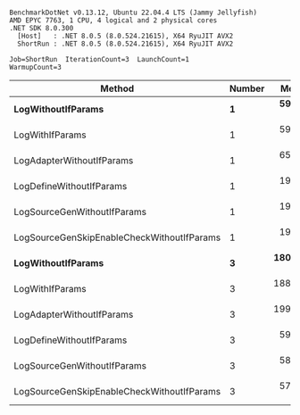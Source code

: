 ```

BenchmarkDotNet v0.13.12, Ubuntu 22.04.4 LTS (Jammy Jellyfish)
AMD EPYC 7763, 1 CPU, 4 logical and 2 physical cores
.NET SDK 8.0.300
  [Host]   : .NET 8.0.5 (8.0.524.21615), X64 RyuJIT AVX2
  ShortRun : .NET 8.0.5 (8.0.524.21615), X64 RyuJIT AVX2

Job=ShortRun  IterationCount=3  LaunchCount=1  
WarmupCount=3  

```
| Method                                     | Number | Mean      | Error     | StdDev   | Min       | Max       | Gen0   | Allocated |
|------------------------------------------- |------- |----------:|----------:|---------:|----------:|----------:|-------:|----------:|
| **LogWithoutIfParams**                         | **1**      |  **59.43 ns** |  **2.444 ns** | **0.134 ns** |  **59.31 ns** |  **59.58 ns** | **0.0010** |      **88 B** |
| LogWithIfParams                            | 1      |  59.27 ns |  3.538 ns | 0.194 ns |  59.14 ns |  59.50 ns | 0.0010 |      88 B |
| LogAdapterWithoutIfParams                  | 1      |  65.75 ns |  2.404 ns | 0.132 ns |  65.63 ns |  65.90 ns | 0.0010 |      88 B |
| LogDefineWithoutIfParams                   | 1      |  19.94 ns |  2.257 ns | 0.124 ns |  19.87 ns |  20.08 ns |      - |         - |
| LogSourceGenWithoutIfParams                | 1      |  19.94 ns |  0.265 ns | 0.015 ns |  19.93 ns |  19.95 ns |      - |         - |
| LogSourceGenSkipEnableCheckWithoutIfParams | 1      |  19.63 ns | 12.303 ns | 0.674 ns |  19.20 ns |  20.41 ns |      - |         - |
| **LogWithoutIfParams**                         | **3**      | **180.35 ns** | **43.598 ns** | **2.390 ns** | **178.33 ns** | **182.99 ns** | **0.0031** |     **264 B** |
| LogWithIfParams                            | 3      | 188.07 ns | 52.067 ns | 2.854 ns | 186.05 ns | 191.34 ns | 0.0031 |     264 B |
| LogAdapterWithoutIfParams                  | 3      | 199.33 ns |  6.096 ns | 0.334 ns | 198.95 ns | 199.57 ns | 0.0031 |     264 B |
| LogDefineWithoutIfParams                   | 3      |  59.21 ns |  0.715 ns | 0.039 ns |  59.17 ns |  59.24 ns |      - |         - |
| LogSourceGenWithoutIfParams                | 3      |  58.30 ns |  1.093 ns | 0.060 ns |  58.23 ns |  58.34 ns |      - |         - |
| LogSourceGenSkipEnableCheckWithoutIfParams | 3      |  57.73 ns |  1.620 ns | 0.089 ns |  57.68 ns |  57.84 ns |      - |         - |
